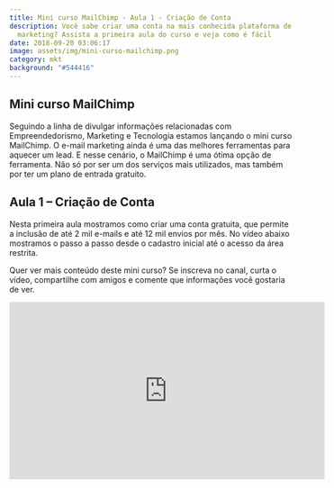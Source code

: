 ```yaml
---
title: Mini curso MailChimp - Aula 1 - Criação de Conta
description: Você sabe criar uma conta na mais conhecida plataforma de mail
  marketing? Assista a primeira aula do curso e veja como é fácil
date: 2018-09-20 03:06:17
image: assets/img/mini-curso-mailchimp.png
category: mkt
background: "#544416"
---
```

## Mini curso MailChimp

Seguindo a linha de divulgar informações relacionadas com Empreendedorismo, Marketing e Tecnologia estamos lançando o mini curso MailChimp. O e-mail marketing ainda é uma das melhores ferramentas para aquecer um lead. E nesse cenário, o MailChimp é uma ótima opção de ferramenta. Não só por ser um dos serviços mais utilizados, mas também por ter um plano de entrada gratuito.

## Aula 1 – Criação de Conta

Nesta primeira aula mostramos como criar uma conta gratuita, que permite a inclusão de até 2 mil e-mails e até 12 mil envios por mês. No vídeo abaixo mostramos o passo a passo desde o cadastro inicial até o acesso da área restrita.

Quer ver mais conteúdo deste mini curso? Se inscreva no canal, curta o vídeo, compartilhe com amigos e comente que informações você gostaria de ver.

<iframe width="560" height="315" src="https://www.youtube.com/embed/oP0d8_qx6Lg" frameborder="0" allow="accelerometer; autoplay; clipboard-write; encrypted-media; gyroscope; picture-in-picture" allowfullscreen></iframe>